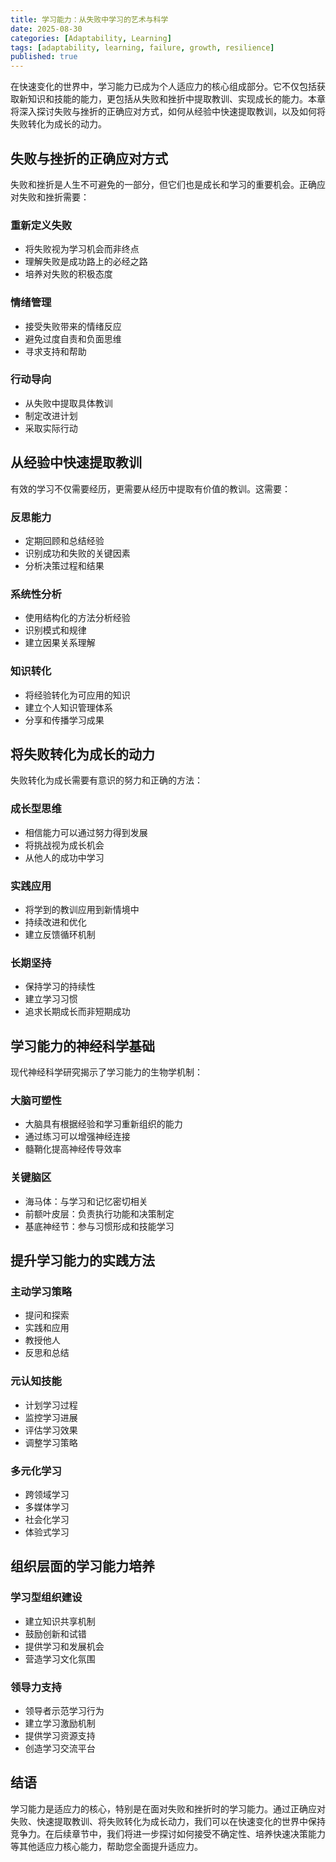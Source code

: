 ```yaml
---
title: 学习能力：从失败中学习的艺术与科学
date: 2025-08-30
categories: [Adaptability, Learning]
tags: [adaptability, learning, failure, growth, resilience]
published: true
---
```


在快速变化的世界中，学习能力已成为个人适应力的核心组成部分。它不仅包括获取新知识和技能的能力，更包括从失败和挫折中提取教训、实现成长的能力。本章将深入探讨失败与挫折的正确应对方式，如何从经验中快速提取教训，以及如何将失败转化为成长的动力。

## 失败与挫折的正确应对方式

失败和挫折是人生不可避免的一部分，但它们也是成长和学习的重要机会。正确应对失败和挫折需要：

### 重新定义失败
- 将失败视为学习机会而非终点
- 理解失败是成功路上的必经之路
- 培养对失败的积极态度

### 情绪管理
- 接受失败带来的情绪反应
- 避免过度自责和负面思维
- 寻求支持和帮助

### 行动导向
- 从失败中提取具体教训
- 制定改进计划
- 采取实际行动

## 从经验中快速提取教训

有效的学习不仅需要经历，更需要从经历中提取有价值的教训。这需要：

### 反思能力
- 定期回顾和总结经验
- 识别成功和失败的关键因素
- 分析决策过程和结果

### 系统性分析
- 使用结构化的方法分析经验
- 识别模式和规律
- 建立因果关系理解

### 知识转化
- 将经验转化为可应用的知识
- 建立个人知识管理体系
- 分享和传播学习成果

## 将失败转化为成长的动力

失败转化为成长需要有意识的努力和正确的方法：

### 成长型思维
- 相信能力可以通过努力得到发展
- 将挑战视为成长机会
- 从他人的成功中学习

### 实践应用
- 将学到的教训应用到新情境中
- 持续改进和优化
- 建立反馈循环机制

### 长期坚持
- 保持学习的持续性
- 建立学习习惯
- 追求长期成长而非短期成功

## 学习能力的神经科学基础

现代神经科学研究揭示了学习能力的生物学机制：

### 大脑可塑性
- 大脑具有根据经验和学习重新组织的能力
- 通过练习可以增强神经连接
- 髓鞘化提高神经传导效率

### 关键脑区
- 海马体：与学习和记忆密切相关
- 前额叶皮层：负责执行功能和决策制定
- 基底神经节：参与习惯形成和技能学习

## 提升学习能力的实践方法

### 主动学习策略
- 提问和探索
- 实践和应用
- 教授他人
- 反思和总结

### 元认知技能
- 计划学习过程
- 监控学习进展
- 评估学习效果
- 调整学习策略

### 多元化学习
- 跨领域学习
- 多媒体学习
- 社会化学习
- 体验式学习

## 组织层面的学习能力培养

### 学习型组织建设
- 建立知识共享机制
- 鼓励创新和试错
- 提供学习和发展机会
- 营造学习文化氛围

### 领导力支持
- 领导者示范学习行为
- 建立学习激励机制
- 提供学习资源支持
- 创造学习交流平台

## 结语

学习能力是适应力的核心，特别是在面对失败和挫折时的学习能力。通过正确应对失败、快速提取教训、将失败转化为成长动力，我们可以在快速变化的世界中保持竞争力。在后续章节中，我们将进一步探讨如何接受不确定性、培养快速决策能力等其他适应力核心能力，帮助您全面提升适应力。